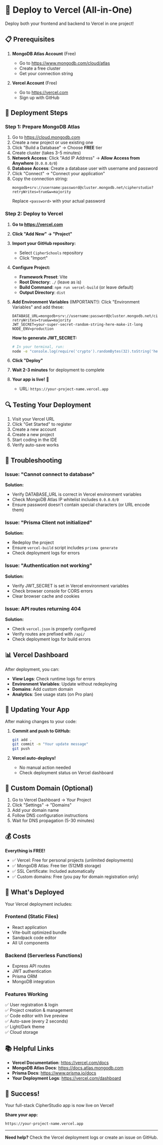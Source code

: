 # 🚀 Deploy to Vercel (All-in-One)

Deploy both your frontend and backend to Vercel in one project!

## 📋 Prerequisites

1. **MongoDB Atlas Account** (Free)
   - Go to https://www.mongodb.com/cloud/atlas
   - Create a free cluster
   - Get your connection string

2. **Vercel Account** (Free)
   - Go to https://vercel.com
   - Sign up with GitHub

## 🚀 Deployment Steps

### Step 1: Prepare MongoDB Atlas

1. Go to https://cloud.mongodb.com
2. Create a new project or use existing one
3. Click "Build a Database" → Choose **FREE** tier
4. Create cluster (takes 3-5 minutes)
5. **Network Access**: Click "Add IP Address" → **Allow Access from Anywhere** (`0.0.0.0/0`)
6. **Database Access**: Create a database user with username and password
7. Click "Connect" → "Connect your application"
8. Copy the connection string:
   ```
   mongodb+srv://username:password@cluster.mongodb.net/cipherstudio?retryWrites=true&w=majority
   ```
   Replace `<password>` with your actual password

### Step 2: Deploy to Vercel

1. **Go to https://vercel.com**

2. **Click "Add New" → "Project"**

3. **Import your GitHub repository:**
   - Select `CipherSchools` repository
   - Click "Import"

4. **Configure Project:**
   - **Framework Preset**: Vite
   - **Root Directory**: `./` (leave as is)
   - **Build Command**: `npm run vercel-build` (or leave default)
   - **Output Directory**: `dist`

5. **Add Environment Variables** (IMPORTANT!):
   Click "Environment Variables" and add these:

   ```env
   DATABASE_URL=mongodb+srv://username:password@cluster.mongodb.net/cipherstudio?retryWrites=true&w=majority
   JWT_SECRET=your-super-secret-random-string-here-make-it-long
   NODE_ENV=production
   ```

   **How to generate JWT_SECRET:**
   ```bash
   # In your terminal, run:
   node -e "console.log(require('crypto').randomBytes(32).toString('hex'))"
   ```

6. **Click "Deploy"**

7. **Wait 2-3 minutes** for deployment to complete

8. **Your app is live!** 🎉
   - URL: `https://your-project-name.vercel.app`

## 🔍 Testing Your Deployment

1. Visit your Vercel URL
2. Click "Get Started" to register
3. Create a new account
4. Create a new project
5. Start coding in the IDE
6. Verify auto-save works

## 🐛 Troubleshooting

### Issue: "Cannot connect to database"

**Solution:**
- Verify DATABASE_URL is correct in Vercel environment variables
- Check MongoDB Atlas IP whitelist includes `0.0.0.0/0`
- Ensure password doesn't contain special characters (or URL encode them)

### Issue: "Prisma Client not initialized"

**Solution:**
- Redeploy the project
- Ensure `vercel-build` script includes `prisma generate`
- Check deployment logs for errors

### Issue: "Authentication not working"

**Solution:**
- Verify JWT_SECRET is set in Vercel environment variables
- Check browser console for CORS errors
- Clear browser cache and cookies

### Issue: API routes returning 404

**Solution:**
- Check `vercel.json` is properly configured
- Verify routes are prefixed with `/api/`
- Check deployment logs for build errors

## 📊 Vercel Dashboard

After deployment, you can:

- **View Logs**: Check runtime logs for errors
- **Environment Variables**: Update without redeploying
- **Domains**: Add custom domain
- **Analytics**: See usage stats (on Pro plan)

## 🔄 Updating Your App

After making changes to your code:

1. **Commit and push to GitHub:**
   ```bash
   git add .
   git commit -m "Your update message"
   git push
   ```

2. **Vercel auto-deploys!** 
   - No manual action needed
   - Check deployment status on Vercel dashboard

## 📱 Custom Domain (Optional)

1. Go to Vercel Dashboard → Your Project
2. Click "Settings" → "Domains"
3. Add your domain name
4. Follow DNS configuration instructions
5. Wait for DNS propagation (5-30 minutes)

## 💰 Costs

**Everything is FREE!**
- ✅ Vercel: Free for personal projects (unlimited deployments)
- ✅ MongoDB Atlas: Free tier (512MB storage)
- ✅ SSL Certificate: Included automatically
- ✅ Custom domains: Free (you pay for domain registration only)

## 🎯 What's Deployed

Your Vercel deployment includes:

### Frontend (Static Files)
- React application
- Vite-built optimized bundle
- Sandpack code editor
- All UI components

### Backend (Serverless Functions)
- Express API routes
- JWT authentication
- Prisma ORM
- MongoDB integration

### Features Working
✅ User registration & login  
✅ Project creation & management  
✅ Code editor with live preview  
✅ Auto-save (every 2 seconds)  
✅ Light/Dark theme  
✅ Cloud storage  

## 📚 Helpful Links

- **Vercel Documentation**: https://vercel.com/docs
- **MongoDB Atlas Docs**: https://docs.atlas.mongodb.com
- **Prisma Docs**: https://www.prisma.io/docs
- **Your Deployment Logs**: https://vercel.com/dashboard

## 🎉 Success!

Your full-stack CipherStudio app is now live on Vercel!

**Share your app:**
```
https://your-project-name.vercel.app
```

---

**Need help?** Check the Vercel deployment logs or create an issue on GitHub.

